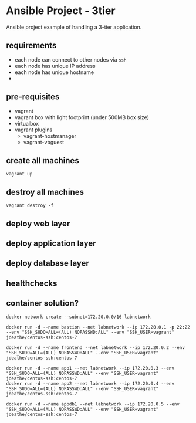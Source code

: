 # Ansible Project - 3tier

Ansible project example of handling a 3-tier application.

## requirements
- each node can connect to other nodes via `ssh`
- each node has unique IP address
- each node has unique hostname
- 

## pre-requisites
- vagrant
- vagrant box with light footprint (under 500MB box size)
- virtualbox
- vagrant plugins
    - vagrant-hostmanager
    - vagrant-vbguest

## create all machines
```
vagrant up
```

## destroy all machines
```
vagrant destroy -f
```

## deploy web layer

## deploy application layer

## deploy database layer

## healthchecks

## container solution?
```
docker network create --subnet=172.20.0.0/16 labnetwork

docker run -d --name bastion --net labnetwork --ip 172.20.0.1 -p 22:22 --env "SSH_SUDO=ALL=(ALL) NOPASSWD:ALL" --env "SSH_USER=vagrant" jdeathe/centos-ssh:centos-7

docker run -d --name frontend --net labnetwork --ip 172.20.0.2 --env "SSH_SUDO=ALL=(ALL) NOPASSWD:ALL" --env "SSH_USER=vagrant" jdeathe/centos-ssh:centos-7

docker run -d --name app1 --net labnetwork --ip 172.20.0.3 --env "SSH_SUDO=ALL=(ALL) NOPASSWD:ALL" --env "SSH_USER=vagrant" jdeathe/centos-ssh:centos-7
docker run -d --name app2 --net labnetwork --ip 172.20.0.4 --env "SSH_SUDO=ALL=(ALL) NOPASSWD:ALL" --env "SSH_USER=vagrant" jdeathe/centos-ssh:centos-7

docker run -d --name appdb1 --net labnetwork --ip 172.20.0.5 --env "SSH_SUDO=ALL=(ALL) NOPASSWD:ALL" --env "SSH_USER=vagrant" jdeathe/centos-ssh:centos-7
```
